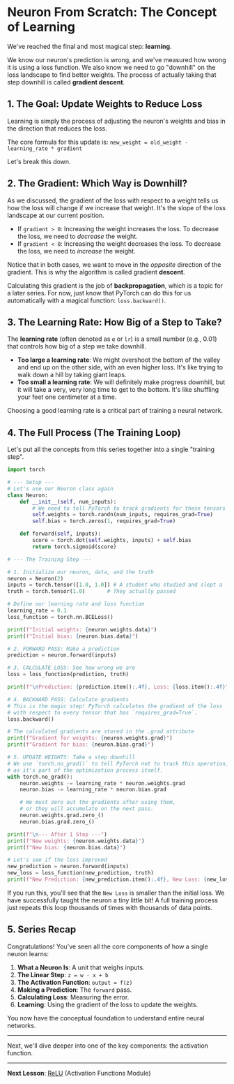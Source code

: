 # Neuron From Scratch: The Concept of Learning

We've reached the final and most magical step: **learning**.

We know our neuron's prediction is wrong, and we've measured how wrong it is using a loss function. We also know we need to go "downhill" on the loss landscape to find better weights. The process of actually taking that step downhill is called **gradient descent**.

## 1. The Goal: Update Weights to Reduce Loss

Learning is simply the process of adjusting the neuron's weights and bias in the direction that reduces the loss.

The core formula for this update is:
`new_weight = old_weight - learning_rate * gradient`

Let's break this down.

## 2. The Gradient: Which Way is Downhill?

As we discussed, the gradient of the loss with respect to a weight tells us how the loss will change if we increase that weight. It's the slope of the loss landscape at our current position.

- If `gradient > 0`: Increasing the weight increases the loss. To decrease the loss, we need to *decrease* the weight.
- If `gradient < 0`: Increasing the weight decreases the loss. To decrease the loss, we need to *increase* the weight.

Notice that in both cases, we want to move in the *opposite* direction of the gradient. This is why the algorithm is called gradient **descent**.

Calculating this gradient is the job of **backpropagation**, which is a topic for a later series. For now, just know that PyTorch can do this for us automatically with a magical function: `loss.backward()`.

## 3. The Learning Rate: How Big of a Step to Take?

The **learning rate** (often denoted as `α` or `lr`) is a small number (e.g., 0.01) that controls how big of a step we take downhill.

- **Too large a learning rate**: We might overshoot the bottom of the valley and end up on the other side, with an even higher loss. It's like trying to walk down a hill by taking giant leaps.
- **Too small a learning rate**: We will definitely make progress downhill, but it will take a very, very long time to get to the bottom. It's like shuffling your feet one centimeter at a time.

Choosing a good learning rate is a critical part of training a neural network.

## 4. The Full Process (The Training Loop)

Let's put all the concepts from this series together into a single "training step".

```python
import torch

# --- Setup ---
# Let's use our Neuron class again
class Neuron:
    def __init__(self, num_inputs):
        # We need to tell PyTorch to track gradients for these tensors
        self.weights = torch.randn(num_inputs, requires_grad=True)
        self.bias = torch.zeros(1, requires_grad=True)

    def forward(self, inputs):
        score = torch.dot(self.weights, inputs) + self.bias
        return torch.sigmoid(score)

# --- The Training Step ---

# 1. Initialize our neuron, data, and the truth
neuron = Neuron(2)
inputs = torch.tensor([1.0, 1.0]) # A student who studied and slept a lot
truth = torch.tensor(1.0)       # They actually passed

# Define our learning rate and loss function
learning_rate = 0.1
loss_function = torch.nn.BCELoss()

print(f"Initial weights: {neuron.weights.data}")
print(f"Initial bias: {neuron.bias.data}")

# 2. FORWARD PASS: Make a prediction
prediction = neuron.forward(inputs)

# 3. CALCULATE LOSS: See how wrong we are
loss = loss_function(prediction, truth)

print(f"\nPrediction: {prediction.item():.4f}, Loss: {loss.item():.4f}")

# 4. BACKWARD PASS: Calculate gradients
# This is the magic step! PyTorch calculates the gradient of the loss
# with respect to every tensor that has `requires_grad=True`.
loss.backward()

# The calculated gradients are stored in the .grad attribute
print(f"Gradient for weights: {neuron.weights.grad}")
print(f"Gradient for bias: {neuron.bias.grad}")

# 5. UPDATE WEIGHTS: Take a step downhill
# We use `torch.no_grad()` to tell PyTorch not to track this operation,
# as it's part of the optimization process itself.
with torch.no_grad():
    neuron.weights -= learning_rate * neuron.weights.grad
    neuron.bias -= learning_rate * neuron.bias.grad

    # We must zero out the gradients after using them,
    # or they will accumulate on the next pass.
    neuron.weights.grad.zero_()
    neuron.bias.grad.zero_()

print(f"\n--- After 1 Step ---")
print(f"New weights: {neuron.weights.data}")
print(f"New bias: {neuron.bias.data}")

# Let's see if the loss improved
new_prediction = neuron.forward(inputs)
new_loss = loss_function(new_prediction, truth)
print(f"New Prediction: {new_prediction.item():.4f}, New Loss: {new_loss.item():.4f}")
```
If you run this, you'll see that the `New Loss` is smaller than the initial loss. We have successfully taught the neuron a tiny little bit! A full training process just repeats this loop thousands of times with thousands of data points.

## 5. Series Recap

Congratulations! You've seen all the core components of how a single neuron learns:
1.  **What a Neuron Is**: A unit that weighs inputs.
2.  **The Linear Step**: `z = w · x + b`
3.  **The Activation Function**: `output = f(z)`
4.  **Making a Prediction**: The `forward` pass.
5.  **Calculating Loss**: Measuring the error.
6.  **Learning**: Using the gradient of the loss to update the weights.

You now have the conceptual foundation to understand entire neural networks.

---
Next, we'll dive deeper into one of the key components: the activation function.

---

**Next Lesson**: [ReLU](../05_activation_functions/01_relu.md) (Activation Functions Module)
